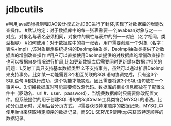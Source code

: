 # jdbcutils
#利用java反射机制和DAO设计模式对JDBC进行了封装,实现了对数据库的增删改查操作。
#默认约定：对于数据库中的每一张表需要一个javabean对象与之一一对应，对象名与表名必须相同，对象中的属性与表中的列一一对应（名字相同，类型相容）
#如何使用：对于数据库中的每一张表，用户需要创建一个对象（名字：表名+Impl）,该对象继承系统提供的DaoImpl抽象类，DaoImpl抽象类提供了对数据库的增删改查操作
#用户可以直接使用DaoImpl提供的对数据库的增删改查操作也可以根据自身情况进行扩展,比如更新数据库后需要同时更新缓存数据
#相关的问题：1.反射工具只支持基本数据类型 2.不支持事务，虽然可以通过扩展DaoImpl来支持事务。比如某一功能需要3个相互关联的SQL语句协调完成，只有这3个SQL语句
#都执行成功，这个功能才能实现，因此需要将这3个SQL语句放在一个事务中。3.切换数据库时可能需要修改源代码。数据库的相关信息都放在了配置文件中（驱动名、url
#、user、password），当切换数据库时只需要修改配置文件。但系统提供的用于创建SQL语句的SqlCreate工具类符合MYSQL的语法。比如分页显示时，采用后台分页方式，
#需要获取特定顺序的数据记录，MYSQL中使用limit来获取特定顺序的数据记录，而SQL SERVER使用top来获取特定顺序的数据记录。
